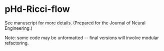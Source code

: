 # pHd-Ricci-flow

See manuscript for more details. (Prepared for the Journal of Neural Engineering.)

Note: some code may be unformatted -- final versions will involve modular refactoring.
